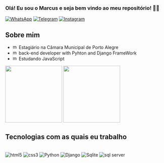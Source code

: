 ### Olá! Eu sou o Marcus e seja bem vindo ao meu repositório! 🐍🤙

[![WhatsApp](https://img.shields.io/badge/WhatsApp-25D366?style=for-the-badge&logo=whatsapp&logoColor=white
)](https://api.whatsapp.com/send?phone=5551983124465)
[![Telegram](https://img.shields.io/badge/Telegram-2CA5E0?style=for-the-badge&logo=telegram&logoColor=white)](https://t.me/marcus_silveira)
[![Instagram](https://img.shields.io/badge/Instagram-E4405F?style=for-the-badge&logo=instagram&logoColor=white)](https://www.instagram.com/silveira_marcus_/)

## Sobre mim
<ul>
<li> <img src="https://github.githubassets.com/images/icons/emoji/unicode/1f4bc.png" alt="mala" height="15px" > Estagiário na Câmara Municipal de Porto Alegre</li>
<li> <img src="https://cdn-icons-png.flaticon.com/512/1822/1822899.png" alt="mala" height="15px" > back-end developer with Pyhton and Django FrameWork</li>
<li> <img src="https://cdn-icons-png.flaticon.com/512/5968/5968292.png" alt="mala" height="15px" > Estudando JavaScript</li>
</ul>

<div>
    <img height="180em" src='https://github-readme-stats.vercel.app/api?username=marcus-silveira&show_icons=true&theme=radical' style="max-width: 100%;">
    <img height="180em" src='https://github-readme-stats.vercel.app/api/top-langs/?username=marcus-silveira&layout=compact&amp;langs_count=7&amp;theme=radical'style="max-width: 100%;">
</div>

## Tecnologias com as quais eu trabalho

<div style='display: inline_block'><br/>
    <img align='center' alt='html5' src='https://img.shields.io/badge/HTML5-E34F26?style=for-the-badge&logo=html5&logoColor=white'/>
    <img align='center' alt='css3' src='https://img.shields.io/badge/CSS3-1572B6?style=for-the-badge&logo=css3&logoColor=white'/>
    <img align='center' alt='Python' src='https://img.shields.io/badge/Python-14354C?style=for-the-badge&logo=python&logoColor=white'/>
    <img align='center' alt='Django' src='https://img.shields.io/badge/Django-092E20?style=for-the-badge&logo=django&logoColor=white'/>
    <img align='center' alt='Sqlite' src='https://img.shields.io/badge/SQLite-07405E?style=for-the-badge&logo=sqlite&logoColor=white'/>
    <img align='center' alt='sql server' src='https://img.shields.io/badge/Microsoft_SQL_Server-CC2927?style=for-the-badge&logo=microsoft-sql-server&logoColor=white'/>
</div>
